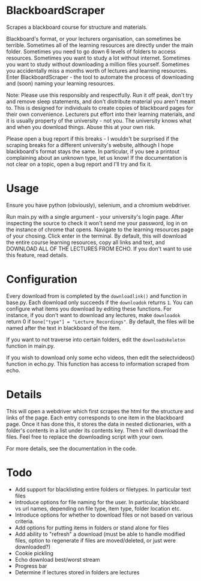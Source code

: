 # BlackboardScraper
Scrapes a blackboard course for structure and materials.

Blackboard's format, or your lecturers organisation, can sometimes be terrible. Sometimes all of the learning resources are directly under the main folder. Sometimes you need to go down 6 levels of folders to access resources. Sometimes you want to study a lot without internet. Sometimes you want to study without downloading a million files yourself. Sometimes you accidentally miss a months worth of lectures and learning resources. Enter BlackboardScraper - the tool to automate the process of downloading and (soon) naming your learning resources. 

Note: Please use this responsibly and respectfully. Run it off peak, don't try and remove sleep statements, and don't distribute material you aren't meant to. This is designed for individuals to create copies of blackboard pages for their own convenience. Lecturers put effort into their learning materials, and it is usually property of the university - not you. The university knows what and when you download things. Abuse this at your own risk.

Please open a bug report if this breaks - I wouldn't be surprised if the scraping breaks for a different university's website, although I hope blackboard's format stays the same. In particular, if you see a printout complaining about an unknown type, let us know! If the documentation is not clear on a topic, open a bug report and I'll try and fix it.

# Usage
Ensure you have python (obviously), selenium, and a chromium webdriver.

Run main.py with a single argument - your university's login page. After inspecting the source to check it won't send me your password, log in on the instance of chrome that opens. Navigate to the learning resources page of your chosing. Click enter in the terminal. By default, this will download the entire course learning resources, copy all links and text, and DOWNLOAD ALL OF THE LECTURES FROM ECHO. If you don't want to use this feature, read details.

# Configuration
Every download from is completed by the `downloadlink()` and function in base.py. Each download only succeeds if the `downloadok` returns `1`. You can configure what items you download by editing these functions. For instance, if you don't want to download any lectures, make `downloadok` return 0 if `bone["type"] = "Lecture_Recordings"`. By default, the files will be named after the text in blackboard of the item. 

If you want to not traverse into certain folders, edit the `downloadskeleton` function in main.py.

If you wish to download only some echo videos, then edit the selectvideos() function in echo.py. This function has access to information scraped from echo.

# Details
This will open a webdriver which first scrapes the html for the structure and links of the page. Each entry corresponds to one item in the blackboard page. Once it has done this, it stores the data in nested dictionaries, with a folder's contents in a list under its contents key. Then it will download the files. Feel free to replace the downloading script with your own.

For more details, see the documentation in the code.

# Todo
- Add support for blacklisting entire folders or filetypes. In particular text files
- Introduce options for file naming for the user. In particular, blackboard vs url names, depending on file type, item type, folder location etc.
- Introduce options for whether to download files or not based on various criteria.
- Add options for putting items in folders or stand alone for files
- Add ability to "refresh" a download (must be able to handle modified files, option to regenerate if files are moved/deleted, or just were downloaded?)
- Cookie pickling
- Echo download best/worst stream
- Progress bar
- Determine if lectures stored in folders are lectures
